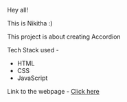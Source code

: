 Hey all!

This is Nikitha :) 


This project is about creating Accordion

Tech Stack used - 
- HTML 
- CSS
- JavaScript

Link to the webpage - [Click here](https://accordion-nk.netlify.app/)